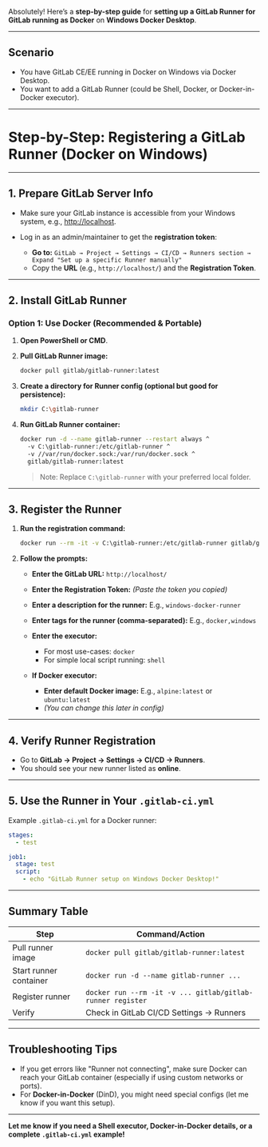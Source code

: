 Absolutely! Here’s a **step-by-step guide** for **setting up a GitLab Runner for GitLab running as Docker** on **Windows Docker Desktop**.

---

## **Scenario**

* You have GitLab CE/EE running in Docker on Windows via Docker Desktop.
* You want to add a GitLab Runner (could be Shell, Docker, or Docker-in-Docker executor).

---

# **Step-by-Step: Registering a GitLab Runner (Docker on Windows)**

---

## **1. Prepare GitLab Server Info**

* Make sure your GitLab instance is accessible from your Windows system, e.g., [http://localhost](http://localhost).
* Log in as an admin/maintainer to get the **registration token**:

  * **Go to:** `GitLab → Project → Settings → CI/CD → Runners section → Expand "Set up a specific Runner manually"`
  * Copy the **URL** (e.g., `http://localhost/`) and the **Registration Token**.

---

## **2. Install GitLab Runner**

### **Option 1: Use Docker (Recommended & Portable)**

1. **Open PowerShell or CMD**.

2. **Pull GitLab Runner image:**

   ```bash
   docker pull gitlab/gitlab-runner:latest
   ```

3. **Create a directory for Runner config (optional but good for persistence):**

   ```bash
   mkdir C:\gitlab-runner
   ```

4. **Run GitLab Runner container:**

   ```bash
   docker run -d --name gitlab-runner --restart always ^
     -v C:\gitlab-runner:/etc/gitlab-runner ^
     -v //var/run/docker.sock:/var/run/docker.sock ^
     gitlab/gitlab-runner:latest
   ```

   > Note: Replace `C:\gitlab-runner` with your preferred local folder.

---

## **3. Register the Runner**

1. **Run the registration command:**

   ```bash
   docker run --rm -it -v C:\gitlab-runner:/etc/gitlab-runner gitlab/gitlab-runner register
   ```

2. **Follow the prompts:**

   * **Enter the GitLab URL:**
     `http://localhost/`
   * **Enter the Registration Token:**
     *(Paste the token you copied)*
   * **Enter a description for the runner:**
     E.g., `windows-docker-runner`
   * **Enter tags for the runner (comma-separated):**
     E.g., `docker,windows`
   * **Enter the executor:**

     * For most use-cases: `docker`
     * For simple local script running: `shell`
   * **If Docker executor:**

     * **Enter default Docker image:**
       E.g., `alpine:latest` or `ubuntu:latest`
     * *(You can change this later in config)*

---

## **4. Verify Runner Registration**

* Go to **GitLab → Project → Settings → CI/CD → Runners**.
* You should see your new runner listed as **online**.

---

## **5. Use the Runner in Your `.gitlab-ci.yml`**

Example `.gitlab-ci.yml` for a Docker runner:

```yaml
stages:
  - test

job1:
  stage: test
  script:
    - echo "GitLab Runner setup on Windows Docker Desktop!"
```

---

## **Summary Table**

| Step                   | Command/Action                                             |
| ---------------------- | ---------------------------------------------------------- |
| Pull runner image      | `docker pull gitlab/gitlab-runner:latest`                  |
| Start runner container | `docker run -d --name gitlab-runner ...`                   |
| Register runner        | `docker run --rm -it -v ... gitlab/gitlab-runner register` |
| Verify                 | Check in GitLab CI/CD Settings → Runners                   |

---

## **Troubleshooting Tips**

* If you get errors like "Runner not connecting", make sure Docker can reach your GitLab container (especially if using custom networks or ports).
* For **Docker-in-Docker** (DinD), you might need special configs (let me know if you want this setup).

---

**Let me know if you need a Shell executor, Docker-in-Docker details, or a complete `.gitlab-ci.yml` example!**
